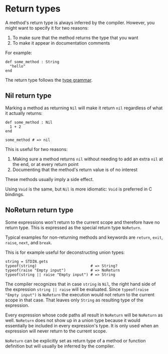 # Return types

A method's return type is always inferred by the compiler. However, you might want to specify it for two reasons:

1. To make sure that the method returns the type that you want
2. To make it appear in documentation comments

For example:

```crystal
def some_method : String
  "hello"
end
```

The return type follows the [type grammar](type_grammar.md).

## Nil return type

Marking a method as returning `Nil` will make it return `nil` regardless of what it actually returns:

```crystal
def some_method : Nil
  1 + 2
end

some_method # => nil
```

This is useful for two reasons:

1. Making sure a method returns `nil` without needing to add an extra `nil` at the end, or at every return point
2. Documenting that the method's return value is of no interest

These methods usually imply a side effect.

Using `Void` is the same, but `Nil` is more idiomatic: `Void` is preferred in C bindings.

## NoReturn return type

Some expressions won't return to the current scope and therefore have no return type. This is expressed as the special return type `NoReturn`.

Typical examples for non-returning methods and keywords are `return`, `exit`, `raise`, `next`, and `break`.

This is for example useful for deconstructing union types:

```
string = STDIN.gets
typeof(string)                        # => String?
typeof(raise "Empty input")           # => NoReturn
typeof(string || raise "Empty input") # => String
```

The compiler recognizes that in case `string` is `Nil`, the right hand side of the expression `string || raise` will be evaluated. Since `typeof(raise "Empty input")` is `NoReturn` the execution would not return to the current scope in that case. That leaves only `String` as resulting type of the expression.

Every expression whose code paths all result in `NoReturn` will be `NoReturn` as well. `NoReturn` does not show up in a union type because it would essentially be included in every expression's type. It is only used when an expression will never return to the current scope.

`NoReturn` can be explicitly set as return type of a method or function definition but will usually be inferred by the compiler.
